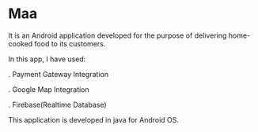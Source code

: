 # Maa

It is an Android application developed for the purpose of delivering home-cooked food to its customers.

In this app, I have used:

. Payment Gateway Integration

. Google Map Integration

. Firebase(Realtime Database)

This application is developed in java for Android OS.

